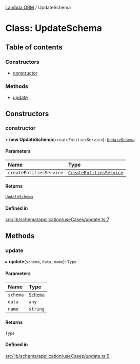 [Lambda ORM](../README.md) / UpdateSchema

# Class: UpdateSchema

## Table of contents

### Constructors

- [constructor](UpdateSchema.md#constructor)

### Methods

- [update](UpdateSchema.md#update)

## Constructors

### constructor

• **new UpdateSchema**(`createEntitiesService`): [`UpdateSchema`](UpdateSchema.md)

#### Parameters

| Name | Type |
| :------ | :------ |
| `createEntitiesService` | [`CreateEntitiesService`](CreateEntitiesService.md) |

#### Returns

[`UpdateSchema`](UpdateSchema.md)

#### Defined in

[src/lib/schema/application/useCases/update.ts:7](https://github.com/lambda-orm/lambdaorm-base/blob/473ecbed7dff0b50ae919624e5cf00a9c4078eda/src/lib/schema/application/useCases/update.ts#L7)

## Methods

### update

▸ **update**(`schema`, `data`, `name`): `Type`

#### Parameters

| Name | Type |
| :------ | :------ |
| `schema` | [`Schema`](../interfaces/Schema.md) |
| `data` | `any` |
| `name` | `string` |

#### Returns

`Type`

#### Defined in

[src/lib/schema/application/useCases/update.ts:9](https://github.com/lambda-orm/lambdaorm-base/blob/473ecbed7dff0b50ae919624e5cf00a9c4078eda/src/lib/schema/application/useCases/update.ts#L9)
